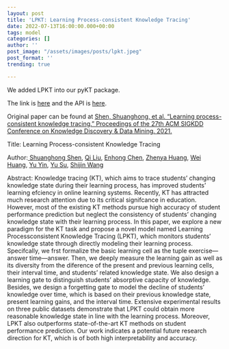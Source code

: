 ```yaml
---
layout: post
title: 'LPKT: Learning Process-consistent Knowledge Tracing'
date: 2022-07-13T16:00:00.000+00:00
tags: model
categories: []
author: ''
post_image: "/assets/images/posts/lpkt.jpeg"
post_format: ''
trending: true

---
```

We added LPKT into our pyKT package.

The link is [here](https://pykt-toolkit.readthedocs.io/en/latest/models.html#lpkt) and the API is [here](https://pykt-toolkit.readthedocs.io/en/latest/pykt.models.html#module-pykt.models.lpkt).

Original paper can be found at [Shen, Shuanghong, et al. “Learning process-consistent knowledge tracing.” Proceedings of the 27th ACM SIGKDD Conference on Knowledge Discovery & Data Mining. 2021.](http://staff.ustc.edu.cn/\~huangzhy/files/papers/ShuanghongShen-KDD2021.pdf)

Title: Learning Process-consistent Knowledge Tracing

Author:[ Shuanghong Shen](https://dl.acm.org/profile/99659564615), [Qi Liu](https://dl.acm.org/profile/83358683257), [Enhong Chen](https://dl.acm.org/profile/81323488612), [Zhenya Huang](https://dl.acm.org/profile/99659086161), [Wei Huang](https://dl.acm.org/profile/99659477640), [Yu Yin](https://dl.acm.org/profile/99659286714), [Yu Su](https://dl.acm.org/profile/99658749238), [Shijin Wang](https://dl.acm.org/profile/99659455473)

Abstract: Knowledge tracing (KT), which aims to trace students’ changing knowledge state during their learning process, has improved students’ learning efciency in online learning systems. Recently, KT has attracted much research attention due to its critical signifcance in education. However, most of the existing KT methods pursue high accuracy of student performance prediction but neglect the consistency of students’ changing knowledge state with their learning process. In this paper, we explore a new paradigm for the KT task and propose a novel model named Learning Processconsistent Knowledge Tracing (LPKT), which monitors students’ knowledge state through directly modeling their learning process. Specifcally, we frst formalize the basic learning cell as the tuple exercise—answer time—answer. Then, we deeply measure the learning gain as well as its diversity from the diference of the present and previous learning cells, their interval time, and students’ related knowledge state. We also design a learning gate to distinguish students’ absorptive capacity of knowledge. Besides, we design a forgetting gate to model the decline of students’ knowledge over time, which is based on their previous knowledge state, present learning gains, and the interval time. Extensive experimental results on three public datasets demonstrate that LPKT could obtain more reasonable knowledge state in line with the learning process. Moreover, LPKT also outperforms state-of-the-art KT methods on student performance prediction. Our work indicates a potential future research direction for KT, which is of both high interpretability and accuracy.